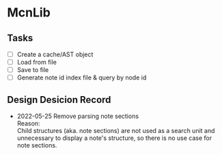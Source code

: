 # McnLib

## Tasks

- [ ] Create a cache/AST object
- [ ] Load from file
- [ ] Save to file
- [ ] Generate note id index file & query by node id

## Design Desicion Record

- 2022-05-25 Remove parsing note sections  
  Reason:  
  Child structures (aka. note sections) are not used as a search unit and
  unnecessary to display a note's structure, so there is no use case for note
  sections.
